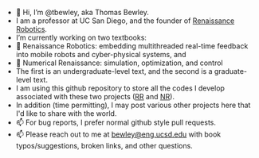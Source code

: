 - 👋 Hi, I’m @tbewley, aka Thomas Bewley.
- I am a professor at UC San Diego, and the founder of <a href="https://www.renaissancerobotics.com/">Renaissance Robotics</a>.
- I’m currently working on two textbooks:
- 📖 Renaissance Robotics: embedding multithreaded real-time feedback into mobile robots and cyber-physical systems, and
- 📖 Numerical Renaissance: simulation, optimization, and control
- The first is an undergraduate-level text, and the second is a graduate-level text.
- I am using this github repository to store all the codes I develop associated with these two projects (<a href="https://github.com/tbewley/RR">RR</a> and <a href="https://github.com/tbewley/NR">NR</a>).
- In addition (time permitting), I may post various other projects here that I'd like to share with the world. 
- 📫 For bug reports, I prefer normal github style pull requests.
- 📫 Please reach out to me at bewley@eng.ucsd.edu with book typos/suggestions, broken links, and other questions.

<!---
tbewley/tbewley is a ✨ special ✨ repository because its `README.md` (this file) appears on your GitHub profile.
You can click the Preview link to take a look at your changes.
--->
